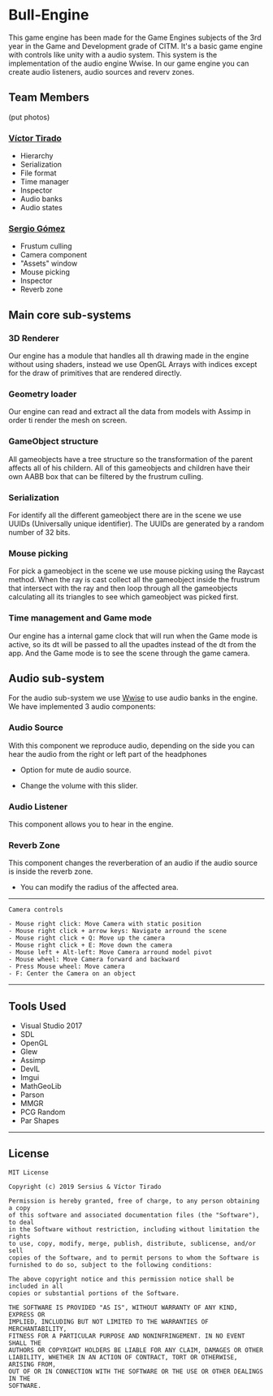 # Bull-Engine
This game engine has been made for the Game Engines subjects of the 3rd year in the Game and Development grade of CITM. It's a basic game engine with controls like unity with a audio system.
This system is the implementation of the audio engine Wwise. In our game engine you can create audio listeners, audio sources and reverv zones.

## Team Members
(put photos)

### [Víctor Tirado](https://github.com/VictorTirado)
* Hierarchy
* Serialization
* File format
* Time manager
* Inspector
* Audio banks
* Audio states

### [Sergio Gómez](https://github.com/Sersius)
* Frustum culling
* Camera component
* "Assets" window
* Mouse picking
* Inspector
* Reverb zone

## Main core sub-systems

### 3D Renderer
Our engine has a module that handles all th drawing made in the engine without using shaders, instead we use OpenGL Arrays with indices except for the draw of primitives that are rendered directly.

### Geometry loader
Our engine can read and extract all the data from models with Assimp in order ti render the mesh on screen.

### GameObject structure
All gameobjects have a tree structure so the transformation of the parent affects all of his childern. All of this gameobjects and children have their own AABB box that can be filtered by the frustrum culling.

### Serialization
For identify all the different gameobject there are in the scene we use UUIDs (Universally unique identifier). The UUIDs are generated by a random number of 32 bits.

### Mouse picking
For pick a gameobject in the scene we use mouse picking using the Raycast method. When the ray is cast collect all the gameobject inside the frustrum that intersect with the ray and then loop through all the gameobjects calculating all its triangles to see which gameobject was picked first.

### Time management and Game mode
Our engine has a internal game clock that will run when the Game mode is active, so its dt will be passed to all the upadtes instead of the dt from the app. And the Game mode is to see the scene through the game camera.

## Audio sub-system
For the audio sub-system we use [Wwise](https://www.audiokinetic.com/products/wwise/) to use audio banks in the engine. We have implemented 3 audio components:

### Audio Source
With this component we reproduce audio, depending on the side you can hear the audio from the right or left part of the headphones

* Option for mute de audio source.

* Change the volume with this slider.

### Audio Listener
This component allows you to hear in the engine.

### Reverb Zone
This component changes the reverberation of an audio if the audio source is inside the reverb zone.

* You can modify the radius of the affected area.

***

~~~~~~~~~~~~~~~
Camera controls

- Mouse right click: Move Camera with static position
- Mouse right click + arrow keys: Navigate arround the scene
- Mouse right click + Q: Move up the camera
- Mouse right click + E: Move down the camera
- Mouse left + Alt-left: Move Camera arround model pivot
- Mouse wheel: Move Camera forward and backward
- Press Mouse wheel: Move camera
- F: Center the Camera on an object
~~~~~~~~~~~~~~~

***

## Tools Used

* Visual Studio 2017
* SDL
* OpenGL
* Glew
* Assimp
* DevIL
* Imgui
* MathGeoLib
* Parson
* MMGR
* PCG Random
* Par Shapes

***

## **License** 
~~~~~~~~~~~~~~~
MIT License

Copyright (c) 2019 Sersius & Víctor Tirado

Permission is hereby granted, free of charge, to any person obtaining a copy
of this software and associated documentation files (the "Software"), to deal
in the Software without restriction, including without limitation the rights
to use, copy, modify, merge, publish, distribute, sublicense, and/or sell
copies of the Software, and to permit persons to whom the Software is
furnished to do so, subject to the following conditions:

The above copyright notice and this permission notice shall be included in all
copies or substantial portions of the Software.

THE SOFTWARE IS PROVIDED "AS IS", WITHOUT WARRANTY OF ANY KIND, EXPRESS OR
IMPLIED, INCLUDING BUT NOT LIMITED TO THE WARRANTIES OF MERCHANTABILITY,
FITNESS FOR A PARTICULAR PURPOSE AND NONINFRINGEMENT. IN NO EVENT SHALL THE
AUTHORS OR COPYRIGHT HOLDERS BE LIABLE FOR ANY CLAIM, DAMAGES OR OTHER
LIABILITY, WHETHER IN AN ACTION OF CONTRACT, TORT OR OTHERWISE, ARISING FROM,
OUT OF OR IN CONNECTION WITH THE SOFTWARE OR THE USE OR OTHER DEALINGS IN THE
SOFTWARE.
~~~~~~~~~~~~~~~
